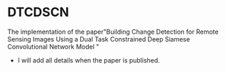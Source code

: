 # DTCDSCN
The implementation of the paper"Building Change Detection for Remote Sensing Images Using a Dual Task Constrained Deep Siamese Convolutional Network Model "

* I will add all details when the paper is published.
